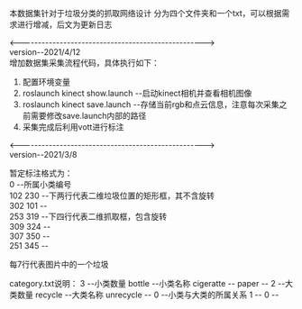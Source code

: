 本数据集针对于垃圾分类的抓取网络设计
分为四个文件夹和一个txt，可以根据需求进行增减，后文为更新日志 

<--------------------------------------------------->  
version--2021/4/12  
增加数据集采集流程代码，具体执行如下： 
1. 配置环境变量 
2. roslaunch kinect show.launch --启动kinect相机并查看相机图像 
3. roslaunch kinect save.launch --存储当前rgb和点云信息，注意每次采集之前需要修改save.launch内部的路径  
4. 采集完成后利用vott进行标注 




<--------------------------------------------------->  
version--2021/3/8  
  
暂定标注格式为：   
0		--所属小类编号  
102 230		--下两行代表二维垃圾位置的矩形框，其不含旋转  
302 101		--  
253 319		--下四行代表二维抓取框，包含旋转  
309 324 	--   
307 350 	--   
251 345		--  
 
每7行代表图片中的一个垃圾 
 
category.txt说明： 
3		--小类数量 
bottle		--小类名称 
cigeratte	-- 
paper		-- 
2		--大类数量 
recycle		--大类名称 
unrecycle	-- 
0		--小类与大类的所属关系 
1		-- 
0		-- 

